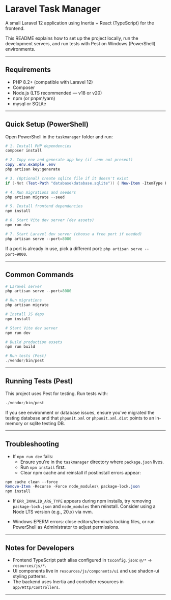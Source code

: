 # Laravel Task Manager

A small Laravel 12 application using Inertia + React (TypeScript) for the frontend.

This README explains how to set up the project locally, run the development servers, and run tests with Pest on Windows (PowerShell) environments.

---

## Requirements

- PHP 8.2+ (compatible with Laravel 12)
- Composer
- Node.js (LTS recommended — v18 or v20)
- npm (or pnpm/yarn)
- mysql or SQLite 
---

## Quick Setup (PowerShell)

Open PowerShell in the `taskmanager` folder and run:

```powershell
# 1. Install PHP dependencies
composer install

# 2. Copy env and generate app key (if .env not present)
copy .env.example .env
php artisan key:generate

# 3. (Optional) create sqlite file if it doesn't exist
if (-Not (Test-Path "database\database.sqlite")) { New-Item -ItemType File -Path database\database.sqlite }

# 4. Run migrations and seeders
php artisan migrate --seed

# 5. Install frontend dependencies
npm install

# 6. Start Vite dev server (dev assets)
npm run dev

# 7. Start Laravel dev server (choose a free port if needed)
php artisan serve --port=8080
```

If a port is already in use, pick a different port: `php artisan serve --port=9000`.

---

## Common Commands

```powershell
# Laravel server
php artisan serve --port=8080

# Run migrations
php artisan migrate

# Install JS deps
npm install

# Start Vite dev server
npm run dev

# Build production assets
npm run build

# Run tests (Pest)
./vendor/bin/pest
```

---

## Running Tests (Pest)

This project uses Pest for testing. Run tests with:

```powershell
./vendor/bin/pest
```

If you see environment or database issues, ensure you've migrated the testing database and that `phpunit.xml` or `phpunit.xml.dist` points to an in-memory or sqlite testing DB.

---

## Troubleshooting

- If `npm run dev` fails:
	- Ensure you're in the `taskmanager` directory where `package.json` lives.
	- Run `npm install` first.
	- Clear npm cache and reinstall if postinstall errors appear:

```powershell
npm cache clean --force
Remove-Item -Recurse -Force node_modules\ package-lock.json
npm install
```

- If `ERR_INVALID_ARG_TYPE` appears during npm installs, try removing `package-lock.json` and `node_modules` then reinstall. Consider using a Node LTS version (e.g., 20.x) via nvm.

- Windows EPERM errors: close editors/terminals locking files, or run PowerShell as Administrator to adjust permissions.

---

## Notes for Developers

- Frontend TypeScript path alias configured in `tsconfig.json`: `@/*` -> `resources/js/*`.
- UI components live in `resources/js/components/ui` and use shadcn-ui styling patterns.
- The backend uses Inertia and controller resources in `app/Http/Controllers`.

---

